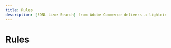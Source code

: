 ```yaml
---
title: Rules
description: [!DNL Live Search] from Adobe Commerce delivers a lightning fast, super-relevant, and intuitive search experience.
---
```

# Rules